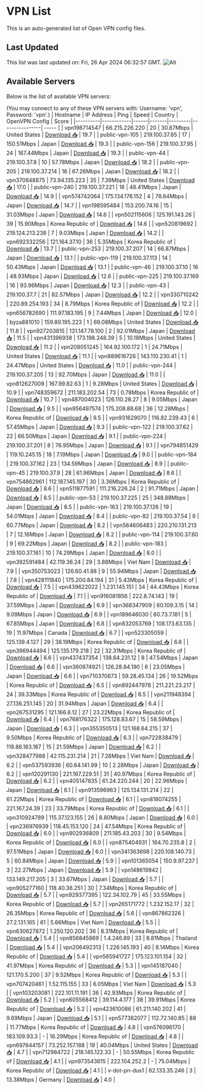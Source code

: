 # VPN List

This is an auto-generated list of Open VPN config files.

## Last Updated

This list was last updated on: Fri, 26 Apr 2024 06:32:57 GMT.
![Alt](https://repobeats.axiom.co/api/embed/186b98318ef1479477931607c1ad7d823f12451f.svg "Repobeats analytics image")

## Available Servers

Below is the list of available VPN servers:

(You may connect to any of these VPN servers with: Username: 'vpn', Password: 'vpn'.)
| Hostname | IP Address | Ping | Speed | Country | OpenVPN Config | Score |
|----------|------------|------|-------|---------|----------------| ----- |
| vpn198714547 | 66.215.226.220 | 20 | 30.87Mbps | United States | [Download 📥](./configs/server_0_US.ovpn) | 19.7 |
| public-vpn-105 | 219.100.37.85 | 17 | 150.51Mbps | Japan | [Download 📥](./configs/server_1_JP.ovpn) | 19.3 |
| public-vpn-156 | 219.100.37.95 | 24 | 167.44Mbps | Japan | [Download 📥](./configs/server_2_JP.ovpn) | 19.3 |
| public-vpn-44 | 219.100.37.8 | 10 | 57.78Mbps | Japan | [Download 📥](./configs/server_3_JP.ovpn) | 18.2 |
| public-vpn-205 | 219.100.37.214 | 16 | 67.26Mbps | Japan | [Download 📥](./configs/server_4_JP.ovpn) | 18.2 |
| vpn370648875 | 73.94.135.223 | 35 | 7.39Mbps | United States | [Download 📥](./configs/server_5_US.ovpn) | 17.0 |
| public-vpn-240 | 219.100.37.221 | 18 | 48.41Mbps | Japan | [Download 📥](./configs/server_6_JP.ovpn) | 14.9 |
| vpn574742064 | 175.134.176.152 | 4 | 78.64Mbps | Japan | [Download 📥](./configs/server_7_JP.ovpn) | 14.7 |
| vpn198595484 | 153.200.74.16 | 15 | 31.03Mbps | Japan | [Download 📥](./configs/server_8_JP.ovpn) | 14.6 |
| vpn502115606 | 125.191.143.26 | 39 | 15.90Mbps | Korea Republic of | [Download 📥](./configs/server_9_KR.ovpn) | 14.6 |
| vpn520819692 | 219.124.213.238 | 7 | 9.03Mbps | Japan | [Download 📥](./configs/server_10_JP.ovpn) | 14.2 |
| vpn692332256 | 121.164.37.10 | 36 | 5.35Mbps | Korea Republic of | [Download 📥](./configs/server_11_KR.ovpn) | 13.7 |
| public-vpn-253 | 219.100.37.207 | 14 | 66.87Mbps | Japan | [Download 📥](./configs/server_12_JP.ovpn) | 13.1 |
| public-vpn-119 | 219.100.37.113 | 14 | 50.43Mbps | Japan | [Download 📥](./configs/server_13_JP.ovpn) | 13.1 |
| public-vpn-46 | 219.100.37.10 | 16 | 48.93Mbps | Japan | [Download 📥](./configs/server_14_JP.ovpn) | 12.6 |
| public-vpn-225 | 219.100.37.169 | 16 | 93.96Mbps | Japan | [Download 📥](./configs/server_15_JP.ovpn) | 12.3 |
| public-vpn-43 | 219.100.37.7 | 21 | 82.57Mbps | Japan | [Download 📥](./configs/server_16_JP.ovpn) | 12.2 |
| vpn330710242 | 220.89.254.193 | 34 | 8.79Mbps | Korea Republic of | [Download 📥](./configs/server_17_KR.ovpn) | 12.2 |
| vpn656782690 | 111.97.183.195 | 9 | 7.44Mbps | Japan | [Download 📥](./configs/server_18_JP.ovpn) | 12.0 |
| byza881010 | 159.89.195.223 | 1 | 69.08Mbps | United States | [Download 📥](./configs/server_19_US.ovpn) | 11.8 |
| vpn927203815 | 131.147.78.100 | 2 | 92.01Mbps | Japan | [Download 📥](./configs/server_20_JP.ovpn) | 11.5 |
| vpn431396938 | 173.198.248.39 | 5 | 10.18Mbps | United States | [Download 📥](./configs/server_21_US.ovpn) | 11.2 |
| vpn208051245 | 164.92.100.172 | 1 | 24.71Mbps | United States | [Download 📥](./configs/server_22_US.ovpn) | 11.1 |
| vpn889616726 | 143.110.230.41 | 1 | 24.47Mbps | United States | [Download 📥](./configs/server_23_US.ovpn) | 11.0 |
| public-vpn-244 | 219.100.37.205 | 13 | 92.70Mbps | Japan | [Download 📥](./configs/server_24_JP.ovpn) | 11.0 |
| vpn812627009 | 167.99.82.63 | 1 | 9.28Mbps | United States | [Download 📥](./configs/server_25_US.ovpn) | 10.9 |
| vpn748359672 | 211.183.202.54 | 73 | 0.78Mbps | Korea Republic of | [Download 📥](./configs/server_26_KR.ovpn) | 10.7 |
| vpn487004023 | 126.110.28.27 | 8 | 9.05Mbps | Japan | [Download 📥](./configs/server_27_JP.ovpn) | 9.5 |
| vpn956497574 | 175.208.88.68 | 36 | 12.28Mbps | Korea Republic of | [Download 📥](./configs/server_28_KR.ovpn) | 9.5 |
| vpn931629070 | 116.82.239.43 | 6 | 57.45Mbps | Japan | [Download 📥](./configs/server_29_JP.ovpn) | 9.3 |
| public-vpn-122 | 219.100.37.62 | 22 | 66.50Mbps | Japan | [Download 📥](./configs/server_30_JP.ovpn) | 9.1 |
| public-vpn-224 | 219.100.37.201 | 8 | 76.95Mbps | Japan | [Download 📥](./configs/server_31_JP.ovpn) | 9.1 |
| vpn794851429 | 119.10.245.15 | 18 | 7.19Mbps | Japan | [Download 📥](./configs/server_32_JP.ovpn) | 9.0 |
| public-vpn-184 | 219.100.37.162 | 23 | 134.59Mbps | Japan | [Download 📥](./configs/server_33_JP.ovpn) | 8.9 |
| public-vpn-45 | 219.100.37.9 | 28 | 61.96Mbps | Japan | [Download 📥](./configs/server_34_JP.ovpn) | 8.6 |
| vpn754862961 | 112.187.145.197 | 30 | 3.36Mbps | Korea Republic of | [Download 📥](./configs/server_35_KR.ovpn) | 8.6 |
| vpn511877591 | 111.216.226.24 | 2 | 91.71Mbps | Japan | [Download 📥](./configs/server_36_JP.ovpn) | 8.5 |
| public-vpn-53 | 219.100.37.225 | 25 | 348.88Mbps | Japan | [Download 📥](./configs/server_37_JP.ovpn) | 8.5 |
| public-vpn-163 | 219.100.37.126 | 19 | 54.01Mbps | Japan | [Download 📥](./configs/server_38_JP.ovpn) | 8.4 |
| public-vpn-82 | 219.100.37.54 | 9 | 60.77Mbps | Japan | [Download 📥](./configs/server_39_JP.ovpn) | 8.2 |
| vpn564606483 | 220.210.131.213 | 7 | 12.16Mbps | Japan | [Download 📥](./configs/server_40_JP.ovpn) | 8.2 |
| public-vpn-114 | 219.100.37.60 | 9 | 69.22Mbps | Japan | [Download 📥](./configs/server_41_JP.ovpn) | 8.2 |
| public-vpn-183 | 219.100.37.161 | 10 | 74.29Mbps | Japan | [Download 📥](./configs/server_42_JP.ovpn) | 8.0 |
| vpn392591484 | 42.119.36.24 | 29 | 3.88Mbps | Viet Nam | [Download 📥](./configs/server_43_VN.ovpn) | 7.9 |
| vpn350753023 | 126.60.41.88 | 9 | 55.94Mbps | Japan | [Download 📥](./configs/server_44_JP.ovpn) | 7.8 |
| vpn428111840 | 175.200.84.194 | 31 | 5.43Mbps | Korea Republic of | [Download 📥](./configs/server_45_KR.ovpn) | 7.5 |
| vpn439622022 | 1.231.145.151 | 34 | 44.43Mbps | Korea Republic of | [Download 📥](./configs/server_46_KR.ovpn) | 7.1 |
| vpn916081856 | 222.8.74.143 | 19 | 37.59Mbps | Japan | [Download 📥](./configs/server_47_JP.ovpn) | 6.9 |
| vpn368347909 | 60.109.3.15 | 14 | 9.09Mbps | Japan | [Download 📥](./configs/server_48_JP.ovpn) | 6.9 |
| vpn189646030 | 60.73.7.181 | 5 | 67.85Mbps | Japan | [Download 📥](./configs/server_49_JP.ovpn) | 6.8 |
| vpn832053769 | 108.173.63.135 | 19 | 11.97Mbps | Canada | [Download 📥](./configs/server_50_CA.ovpn) | 6.7 |
| vpn523305059 | 125.139.4.127 | 29 | 38.19Mbps | Korea Republic of | [Download 📥](./configs/server_51_KR.ovpn) | 6.6 |
| vpn396944494 | 125.135.179.218 | 22 | 32.31Mbps | Korea Republic of | [Download 📥](./configs/server_52_KR.ovpn) | 6.6 |
| vpn437437354 | 138.64.231.12 | 8 | 47.54Mbps | Japan | [Download 📥](./configs/server_53_JP.ovpn) | 6.6 |
| vpn360874921 | 126.28.84.190 | 6 | 23.05Mbps | Japan | [Download 📥](./configs/server_54_JP.ovpn) | 6.6 |
| vpn710370673 | 59.28.45.134 | 26 | 19.52Mbps | Korea Republic of | [Download 📥](./configs/server_55_KR.ovpn) | 6.5 |
| vpn892447978 | 211.221.23.217 | 24 | 39.33Mbps | Korea Republic of | [Download 📥](./configs/server_56_KR.ovpn) | 6.5 |
| vpn211948394 | 27.136.251.145 | 20 | 31.94Mbps | Japan | [Download 📥](./configs/server_57_JP.ovpn) | 6.4 |
| vpn267531295 | 121.166.8.12 | 27 | 23.22Mbps | Korea Republic of | [Download 📥](./configs/server_58_KR.ovpn) | 6.4 |
| vpn768176322 | 175.128.83.67 | 15 | 58.59Mbps | Japan | [Download 📥](./configs/server_59_JP.ovpn) | 6.3 |
| vpn355350513 | 121.168.64.215 | 37 | 9.50Mbps | Korea Republic of | [Download 📥](./configs/server_60_KR.ovpn) | 6.3 |
| vpn722838479 | 118.86.183.187 | 15 | 21.59Mbps | Japan | [Download 📥](./configs/server_61_JP.ovpn) | 6.2 |
| vpn328477988 | 42.115.231.214 | 21 | 7.26Mbps | Viet Nam | [Download 📥](./configs/server_62_VN.ovpn) | 6.2 |
| vpn537593936 | 60.64.141.99 | 10 | 2.28Mbps | Japan | [Download 📥](./configs/server_63_JP.ovpn) | 6.2 |
| vpn120291130 | 221.167.229.51 | 31 | 40.97Mbps | Korea Republic of | [Download 📥](./configs/server_64_KR.ovpn) | 6.2 |
| vpn405147835 | 61.24.220.244 | 20 | 22.96Mbps | Japan | [Download 📥](./configs/server_65_JP.ovpn) | 6.1 |
| vpn913596963 | 125.134.131.214 | 22 | 61.22Mbps | Korea Republic of | [Download 📥](./configs/server_66_KR.ovpn) | 6.1 |
| vpn818074255 | 221.167.24.39 | 23 | 33.79Mbps | Korea Republic of | [Download 📥](./configs/server_67_KR.ovpn) | 6.1 |
| vpn310924789 | 115.37.123.155 | 26 | 8.80Mbps | Japan | [Download 📥](./configs/server_68_JP.ovpn) | 6.0 |
| vpn236976939 | 118.45.153.120 | 24 | 47.54Mbps | Korea Republic of | [Download 📥](./configs/server_69_KR.ovpn) | 6.0 |
| vpn902936809 | 211.185.43.203 | 30 | 9.54Mbps | Korea Republic of | [Download 📥](./configs/server_70_KR.ovpn) | 6.0 |
| vpn875404931 | 164.70.235.8 | 2 | 97.51Mbps | Japan | [Download 📥](./configs/server_71_JP.ovpn) | 6.0 |
| vpn341363698 | 220.108.140.73 | 5 | 60.84Mbps | Japan | [Download 📥](./configs/server_72_JP.ovpn) | 5.9 |
| vpn101365054 | 150.9.97.237 | 3 | 22.27Mbps | Japan | [Download 📥](./configs/server_73_JP.ovpn) | 5.9 |
| vpn148619842 | 133.149.217.205 | 3 | 33.67Mbps | Japan | [Download 📥](./configs/server_74_JP.ovpn) | 5.7 |
| vpn905277160 | 118.40.38.251 | 30 | 7.34Mbps | Korea Republic of | [Download 📥](./configs/server_75_KR.ovpn) | 5.7 |
| vpn929377395 | 122.34.102.79 | 45 | 33.55Mbps | Korea Republic of | [Download 📥](./configs/server_76_KR.ovpn) | 5.7 |
| vpn265171772 | 1.232.152.17 | 32 | 26.35Mbps | Korea Republic of | [Download 📥](./configs/server_77_KR.ovpn) | 5.6 |
| vpn867862326 | 27.2.131.165 | 61 | 5.66Mbps | Viet Nam | [Download 📥](./configs/server_78_VN.ovpn) | 5.5 |
| vpn630627872 | 1.250.120.202 | 36 | 8.31Mbps | Korea Republic of | [Download 📥](./configs/server_79_KR.ovpn) | 5.4 |
| vpn856845869 | 1.4.246.89 | 33 | 8.81Mbps | Thailand | [Download 📥](./configs/server_80_TH.ovpn) | 5.4 |
| vpn206492313 | 1.226.145.193 | 40 | 8.14Mbps | Korea Republic of | [Download 📥](./configs/server_81_KR.ovpn) | 5.4 |
| vpn565941727 | 175.123.101.154 | 32 | 41.97Mbps | Korea Republic of | [Download 📥](./configs/server_82_KR.ovpn) | 5.3 |
| vpn145187040 | 121.170.5.200 | 37 | 9.52Mbps | Korea Republic of | [Download 📥](./configs/server_83_KR.ovpn) | 5.3 |
| vpn707420461 | 1.52.115.155 | 33 | 6.05Mbps | Viet Nam | [Download 📥](./configs/server_84_VN.ovpn) | 5.3 |
| vpn103203081 | 222.101.11.191 | 36 | 42.93Mbps | Korea Republic of | [Download 📥](./configs/server_85_KR.ovpn) | 5.2 |
| vpn605568412 | 39.114.4.177 | 38 | 39.91Mbps | Korea Republic of | [Download 📥](./configs/server_86_KR.ovpn) | 5.2 |
| vpn423610086 | 61.211.140.202 | 41 | 9.69Mbps | Japan | [Download 📥](./configs/server_87_JP.ovpn) | 5.1 |
| vpn577382077 | 112.72.140.85 | 88 | 11.77Mbps | Korea Republic of | [Download 📥](./configs/server_88_KR.ovpn) | 4.8 |
| vpn576096170 | 183.109.93.3 | - | 16.29Mbps | Korea Republic of | [Download 📥](./configs/server_89_KR.ovpn) | 4.8 |
| vpn697844157 | 73.252.157.188 | 19 | 40.04Mbps | United States | [Download 📥](./configs/server_90_US.ovpn) | 4.7 |
| vpn712984722 | 218.145.122.33 | - | 50.55Mbps | Korea Republic of | [Download 📥](./configs/server_91_KR.ovpn) | 4.1 |
| vpn973543615 | 222.104.252.2 | - | 75.04Mbps | Korea Republic of | [Download 📥](./configs/server_92_KR.ovpn) | 4.1 |
| v-dot-pn-dus1 | 62.133.35.246 | 3 | 13.38Mbps | Germany | [Download 📥](./configs/server_93_DE.ovpn) | 4.0 |
